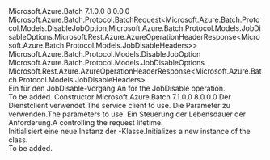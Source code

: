 <Type Name="JobDisableBatchRequest" FullName="Microsoft.Azure.Batch.Protocol.BatchRequests.JobDisableBatchRequest">
  <TypeSignature Language="C#" Value="public class JobDisableBatchRequest : Microsoft.Azure.Batch.Protocol.BatchRequest&lt;Microsoft.Azure.Batch.Protocol.Models.DisableJobOption,Microsoft.Azure.Batch.Protocol.Models.JobDisableOptions,Microsoft.Rest.Azure.AzureOperationHeaderResponse&lt;Microsoft.Azure.Batch.Protocol.Models.JobDisableHeaders&gt;&gt;" />
  <TypeSignature Language="ILAsm" Value=".class public auto ansi beforefieldinit JobDisableBatchRequest extends Microsoft.Azure.Batch.Protocol.BatchRequest`3&lt;valuetype Microsoft.Azure.Batch.Protocol.Models.DisableJobOption, class Microsoft.Azure.Batch.Protocol.Models.JobDisableOptions, class Microsoft.Rest.Azure.AzureOperationHeaderResponse`1&lt;class Microsoft.Azure.Batch.Protocol.Models.JobDisableHeaders&gt;&gt;" />
  <TypeSignature Language="DocId" Value="T:Microsoft.Azure.Batch.Protocol.BatchRequests.JobDisableBatchRequest" />
  <TypeSignature Language="VB.NET" Value="Public Class JobDisableBatchRequest&#xA;Inherits BatchRequest(Of DisableJobOption, JobDisableOptions, AzureOperationHeaderResponse(Of JobDisableHeaders))" />
  <TypeSignature Language="F#" Value="type JobDisableBatchRequest = class&#xA;    inherit BatchRequest&lt;DisableJobOption, JobDisableOptions, AzureOperationHeaderResponse&lt;JobDisableHeaders&gt;&gt;" />
  <AssemblyInfo>
    <AssemblyName>Microsoft.Azure.Batch</AssemblyName>
    <AssemblyVersion>7.1.0.0</AssemblyVersion>
    <AssemblyVersion>8.0.0.0</AssemblyVersion>
  </AssemblyInfo>
  <Base>
    <BaseTypeName>Microsoft.Azure.Batch.Protocol.BatchRequest&lt;Microsoft.Azure.Batch.Protocol.Models.DisableJobOption,Microsoft.Azure.Batch.Protocol.Models.JobDisableOptions,Microsoft.Rest.Azure.AzureOperationHeaderResponse&lt;Microsoft.Azure.Batch.Protocol.Models.JobDisableHeaders&gt;&gt;</BaseTypeName>
    <BaseTypeArguments>
      <BaseTypeArgument TypeParamName="TBody">Microsoft.Azure.Batch.Protocol.Models.DisableJobOption</BaseTypeArgument>
      <BaseTypeArgument TypeParamName="TOptions">Microsoft.Azure.Batch.Protocol.Models.JobDisableOptions</BaseTypeArgument>
      <BaseTypeArgument TypeParamName="TResponse">Microsoft.Rest.Azure.AzureOperationHeaderResponse&lt;Microsoft.Azure.Batch.Protocol.Models.JobDisableHeaders&gt;</BaseTypeArgument>
    </BaseTypeArguments>
  </Base>
  <Interfaces />
  <Docs>
    <summary>
            <span data-ttu-id="93d7e-101">Ein <see cref="T:Microsoft.Azure.Batch.Protocol.IBatchRequest" /> für den JobDisable-Vorgang.</span><span class="sxs-lookup"><span data-stu-id="93d7e-101">An <see cref="T:Microsoft.Azure.Batch.Protocol.IBatchRequest" /> for the JobDisable operation.</span></span>
            </summary>
    <remarks>To be added.</remarks>
  </Docs>
  <Members>
    <Member MemberName=".ctor">
      <MemberSignature Language="C#" Value="public JobDisableBatchRequest (Microsoft.Azure.Batch.Protocol.BatchServiceClient serviceClient, Microsoft.Azure.Batch.Protocol.Models.DisableJobOption parameters, System.Threading.CancellationToken cancellationToken);" />
      <MemberSignature Language="ILAsm" Value=".method public hidebysig specialname rtspecialname instance void .ctor(class Microsoft.Azure.Batch.Protocol.BatchServiceClient serviceClient, valuetype Microsoft.Azure.Batch.Protocol.Models.DisableJobOption parameters, valuetype System.Threading.CancellationToken cancellationToken) cil managed" />
      <MemberSignature Language="DocId" Value="M:Microsoft.Azure.Batch.Protocol.BatchRequests.JobDisableBatchRequest.#ctor(Microsoft.Azure.Batch.Protocol.BatchServiceClient,Microsoft.Azure.Batch.Protocol.Models.DisableJobOption,System.Threading.CancellationToken)" />
      <MemberSignature Language="F#" Value="new Microsoft.Azure.Batch.Protocol.BatchRequests.JobDisableBatchRequest : Microsoft.Azure.Batch.Protocol.BatchServiceClient * Microsoft.Azure.Batch.Protocol.Models.DisableJobOption * System.Threading.CancellationToken -&gt; Microsoft.Azure.Batch.Protocol.BatchRequests.JobDisableBatchRequest" Usage="new Microsoft.Azure.Batch.Protocol.BatchRequests.JobDisableBatchRequest (serviceClient, parameters, cancellationToken)" />
      <MemberType>Constructor</MemberType>
      <AssemblyInfo>
        <AssemblyName>Microsoft.Azure.Batch</AssemblyName>
        <AssemblyVersion>7.1.0.0</AssemblyVersion>
        <AssemblyVersion>8.0.0.0</AssemblyVersion>
      </AssemblyInfo>
      <Parameters>
        <Parameter Name="serviceClient" Type="Microsoft.Azure.Batch.Protocol.BatchServiceClient" />
        <Parameter Name="parameters" Type="Microsoft.Azure.Batch.Protocol.Models.DisableJobOption" />
        <Parameter Name="cancellationToken" Type="System.Threading.CancellationToken" />
      </Parameters>
      <Docs>
        <param name="serviceClient"><span data-ttu-id="93d7e-102">Der Dienstclient verwendet.</span><span class="sxs-lookup"><span data-stu-id="93d7e-102">The service client to use.</span></span></param>
        <param name="parameters"><span data-ttu-id="93d7e-103">Die Parameter zu verwenden.</span><span class="sxs-lookup"><span data-stu-id="93d7e-103">The parameters to use.</span></span></param>
        <param name="cancellationToken"><span data-ttu-id="93d7e-104">Ein <see cref="T:System.Threading.CancellationToken" /> Steuerung der Lebensdauer der Anforderung.</span><span class="sxs-lookup"><span data-stu-id="93d7e-104">A <see cref="T:System.Threading.CancellationToken" /> controlling the request lifetime.</span></span></param>
        <summary>
            <span data-ttu-id="93d7e-105">Initialisiert eine neue Instanz der <see cref="T:Microsoft.Azure.Batch.Protocol.BatchRequests.JobDisableBatchRequest" />-Klasse.</span><span class="sxs-lookup"><span data-stu-id="93d7e-105">Initializes a new instance of the <see cref="T:Microsoft.Azure.Batch.Protocol.BatchRequests.JobDisableBatchRequest" /> class.</span></span>
            </summary>
        <remarks>To be added.</remarks>
      </Docs>
    </Member>
  </Members>
</Type>